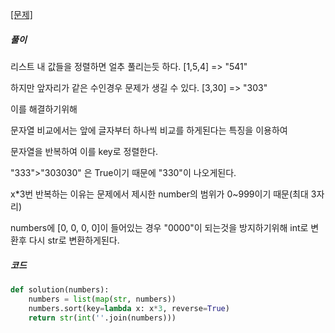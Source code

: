 

[[문제]](https://programmers.co.kr/learn/courses/30/lessons/42746)



##### 풀이

리스트 내 값들을 정렬하면 얼추 풀리는듯 하다. [1,5,4] => "541"

하지만 앞자리가 같은 수인경우 문제가 생길 수 있다. [3,30] => "303"

이를 해결하기위해

문자열 비교에서는 앞에 글자부터 하나씩 비교를 하게된다는 특징을 이용하여   

문자열을 반복하여 이를 key로 정렬한다.

"333">"303030" 은  True이기 때문에 "330"이 나오게된다.

x*3번 반복하는 이유는 문제에서 제시한 number의 범위가 0~999이기 때문(최대 3자리)



numbers에 [0, 0, 0, 0]이 들어있는 경우 "0000"이 되는것을 방지하기위해 int로 변환후 다시 str로 변환하게된다.





##### 코드

```python
def solution(numbers):
    numbers = list(map(str, numbers))
    numbers.sort(key=lambda x: x*3, reverse=True)
    return str(int(''.join(numbers)))
```



